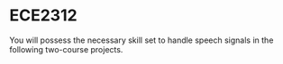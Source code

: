 # ECE2312
You will possess the necessary skill set to handle speech signals in the following two-course projects.
